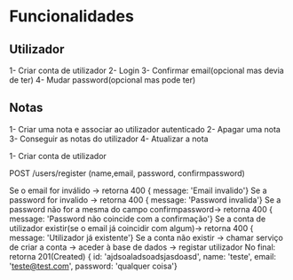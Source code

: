 # Funcionalidades


## Utilizador
1- Criar conta de utilizador
2- Login
3- Confirmar email(opcional mas devia de ter)
4- Mudar password(opcional mas pode ter)

## Notas

1- Criar uma nota e associar ao utilizador autenticado
2- Apagar uma nota
3- Conseguir as notas do utilizador
4- Atualizar a nota


1- Criar conta de utilizador

POST /users/register (name,email, password, confirmpassword)

Se o email for inválido -> retorna 400 { message: 'Email invalido'}
Se a password for invalido -> retorna 400 { message: 'Password invalida'}
Se a password não for a mesma do campo confirmpassword-> retorna 400 { message: 'Password não coincide com a confirmação'}
Se a conta de utilizador existir(se o email já coincidir com algum)-> retorna 400 { message: 'Utilizador já existente'}
Se a conta não existir -> chamar serviço de criar a conta -> aceder à base de dados -> registar utilizador
No final: retorna 201(Created) { id: 'ajdsoaladsoadsjasdoasd', name: 'teste', email: 'teste@test.com', password: 'qualquer coisa'}
